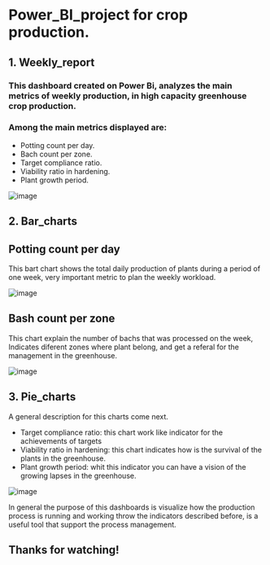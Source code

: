 # Power_BI_project for crop production.

## 1. Weekly_report

### This dashboard created on Power Bi, analyzes the main metrics of weekly production, in high capacity greenhouse crop production.
### Among the main metrics displayed are: 
+ Potting count per day. 
+ Bach count per zone.
+ Target compliance ratio. 
+ Viability ratio in hardening.
+ Plant growth period.

![image](https://user-images.githubusercontent.com/84011018/163437171-0f8afcd5-782f-407e-8a94-ec8ac5f4cff2.png)

## 2. Bar_charts

## Potting count per day

This bart chart shows the total daily production of plants during a period of one week, 
very important metric to plan the weekly workload.


![image](https://user-images.githubusercontent.com/84011018/163440193-54693b0f-da26-4e35-aa1f-834211889e2b.png)

## Bash count per zone

This chart explain the number of bachs that was processed on the week, Indicates diferent zones where plant belong,
and get a referal for the management in the greenhouse.

![image](https://user-images.githubusercontent.com/84011018/163442471-53834690-fcbb-46ff-a3a7-9628661d0923.png)

## 3. Pie_charts

A general description for this charts come next.

+ Target compliance ratio: this chart work like indicator for the achievements of targets 
+ Viability ratio in hardening: this chart indicates how is the survival of the plants in the greenhouse.
+ Plant growth period: whit this indicator you can have a vision of the growing lapses in the greenhouse.

![image](https://user-images.githubusercontent.com/84011018/163442695-9fea18c5-53b1-4b87-b2c4-24ef0faa3b7a.png)

In general the purpose of this dashboards is visualize how the production process is running and working throw the indicators described before,
is a useful tool that support the process management.

## Thanks for watching!

